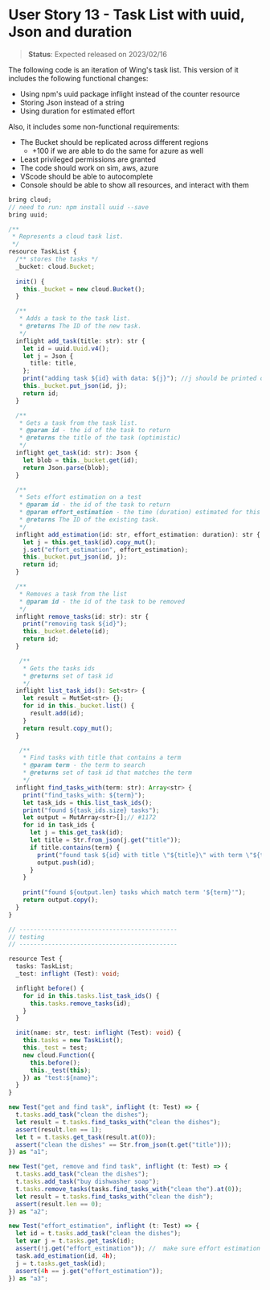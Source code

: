 # User Story 13 - Task List with uuid, Json and duration

> **Status**: Expected released on 2023/02/16

The following code is an iteration of Wing's task list.
This version of it includes the following functional changes:
- Using npm's uuid package inflight instead of the counter resource 
- Storing Json instead of a string
- Using duration for estimated effort

Also, it includes some non-functional requirements: 
- The Bucket should be replicated across different regions 
  - +100 if we are able to do the same for azure as well
- Least privileged permissions are granted
- The code should work on sim, aws, azure
- VScode should be able to autocomplete 
- Console should be able to show all resources, and interact with them



```ts (wing)
bring cloud;
// need to run: npm install uuid --save
bring uuid;

/**
 * Represents a cloud task list.
 */
resource TaskList {
  /** stores the tasks */
  _bucket: cloud.Bucket;
  
  init() {
    this._bucket = new cloud.Bucket();
  }

  /** 
   * Adds a task to the task list.
   * @returns The ID of the new task.
   */
  inflight add_task(title: str): str {
    let id = uuid.Uuid.v4();
    let j = Json { 
      title: title, 
    };
    print("adding task ${id} with data: ${j}"); //j should be printed out nicely 
    this._bucket.put_json(id, j);
    return id;
  }

  /** 
   * Gets a task from the task list.
   * @param id - the id of the task to return
   * @returns the title of the task (optimistic)
   */
  inflight get_task(id: str): Json {
    let blob = this._bucket.get(id);
    return Json.parse(blob);
  }

  /** 
   * Sets effort estimation on a test
   * @param id - the id of the task to return
   * @param effort_estimation - the time (duration) estimated for this task
   * @returns The ID of the existing task.
   */
  inflight add_estimation(id: str, effort_estimation: duration): str {
    let j = this.get_task(id).copy_mut();
    j.set("effort_estimation", effort_estimation);
    this._bucket.put_json(id, j);
    return id;
  }

  /** 
   * Removes a task from the list
   * @param id - the id of the task to be removed
   */
  inflight remove_tasks(id: str): str {
    print("removing task ${id}");
    this._bucket.delete(id);
    return id;
  }

   /** 
    * Gets the tasks ids 
    * @returns set of task id
    */
  inflight list_task_ids(): Set<str> {
    let result = MutSet<str> {};
    for id in this._bucket.list() {
      result.add(id);
    }
    return result.copy_mut();
  }

   /** 
    * Find tasks with title that contains a term
    * @param term - the term to search
    * @returns set of task id that matches the term
    */
  inflight find_tasks_with(term: str): Array<str> {
    print("find_tasks_with: ${term}");
    let task_ids = this.list_task_ids();
    print("found ${task_ids.size} tasks");
    let output = MutArray<str>[];// #1172
    for id in task_ids {
      let j = this.get_task(id); 
      let title = Str.from_json(j.get("title"));
      if title.contains(term) { 
        print("found task ${id} with title \"${title}\" with term \"${term}\"");
        output.push(id);
      }
    }
    
    print("found ${output.len} tasks which match term '${term}'");
    return output.copy();
  }
}

// --------------------------------------------
// testing
// --------------------------------------------

resource Test {
  tasks: TaskList; 
  _test: inflight (Test): void;

  inflight before() {
    for id in this.tasks.list_task_ids() {
      this.tasks.remove_tasks(id);
    }
  }

  init(name: str, test: inflight (Test): void) {
    this.tasks = new TaskList();
    this._test = test;
    new cloud.Function({
      this.before();
      this._test(this);
    }) as "test:${name}";
  }
}

new Test("get and find task", inflight (t: Test) => {
  t.tasks.add_task("clean the dishes");
  let result = t.tasks.find_tasks_with("clean the dishes");
  assert(result.len == 1);
  let t = t.tasks.get_task(result.at(0));
  assert("clean the dishes" == Str.from_json(t.get("title")));
}) as "a1";

new Test("get, remove and find task", inflight (t: Test) => {
  t.tasks.add_task("clean the dishes");
  t.tasks.add_task("buy dishwasher soap");
  t.tasks.remove_tasks(tasks.find_tasks_with("clean the").at(0));
  let result = t.tasks.find_tasks_with("clean the dish");
  assert(result.len == 0);
}) as "a2";

new Test("effort_estimation", inflight (t: Test) => {
  let id = t.tasks.add_task("clean the dishes");
  let var j = t.tasks.get_task(id);
  assert(!j.get("effort_estimation")); //  make sure effort estimation default nil
  task.add_estimation(id, 4h);
  j = t.tasks.get_task(id);
  assert(4h == j.get("effort_estimation"));
}) as "a3";

```